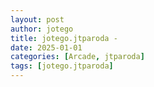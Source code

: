 ```yaml
---
layout: post
author: jotego
title: jotego.jtparoda - 
date: 2025-01-01
categories: [Arcade, jtparoda]
tags: [jotego.jtparoda]
---
```



